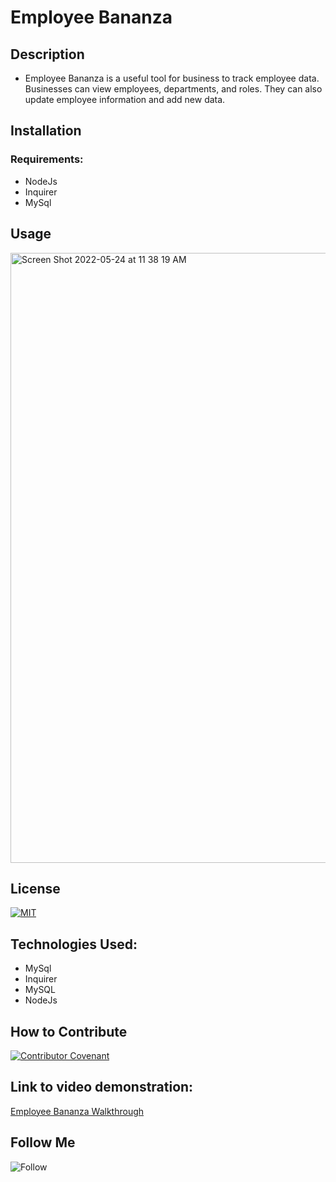 # Employee Bananza

## Description

- Employee Bananza is a useful tool for business to track employee data. Businesses can view employees, departments, and roles. They can also update employee information and add new data.

## Installation

### Requirements:

- NodeJs
- Inquirer
- MySql

## Usage
<img width="976" alt="Screen Shot 2022-05-24 at 11 38 19 AM" src="https://user-images.githubusercontent.com/98546095/170091662-6019f724-e661-47f3-ba05-ac5415da5bd4.png">

## License

[![MIT](https://img.shields.io/npm/l/mit-license)](./license/MIT_license.md)

## Technologies Used:

- MySql
- Inquirer
- MySQL
- NodeJs

## How to Contribute

[![Contributor Covenant](https://img.shields.io/badge/Contributor%20Covenant-2.1-4baaaa.svg)](./license/code_of_conduct.md)

## Link to video demonstration:
[Employee Bananza Walkthrough](https://drive.google.com/file/d/1oXkH5xgFl6rhwXsiAWXr2HejxQSNLu6J/view)

## Follow Me

![Follow](https://img.shields.io/github/followers/petehodnefield?label=Follow%20Me&style=social)
